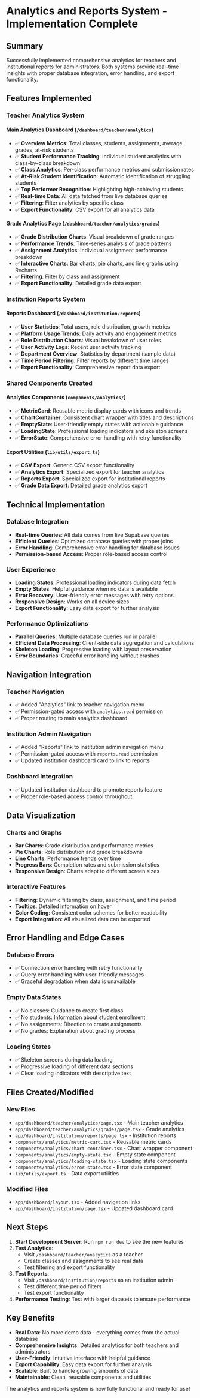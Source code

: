 # Analytics and Reports System - Implementation Complete

## Summary

Successfully implemented comprehensive analytics for teachers and institutional reports for administrators. Both systems provide real-time insights with proper database integration, error handling, and export functionality.

## Features Implemented

### Teacher Analytics System

#### Main Analytics Dashboard (`/dashboard/teacher/analytics`)
- ✅ **Overview Metrics**: Total classes, students, assignments, average grades, at-risk students
- ✅ **Student Performance Tracking**: Individual student analytics with class-by-class breakdown
- ✅ **Class Analytics**: Per-class performance metrics and submission rates
- ✅ **At-Risk Student Identification**: Automatic identification of struggling students
- ✅ **Top Performer Recognition**: Highlighting high-achieving students
- ✅ **Real-time Data**: All data fetched from live database queries
- ✅ **Filtering**: Filter analytics by specific class
- ✅ **Export Functionality**: CSV export for all analytics data

#### Grade Analytics Page (`/dashboard/teacher/analytics/grades`)
- ✅ **Grade Distribution Charts**: Visual breakdown of grade ranges
- ✅ **Performance Trends**: Time-series analysis of grade patterns
- ✅ **Assignment Analytics**: Individual assignment performance breakdown
- ✅ **Interactive Charts**: Bar charts, pie charts, and line graphs using Recharts
- ✅ **Filtering**: Filter by class and assignment
- ✅ **Export Functionality**: Detailed grade data export

### Institution Reports System

#### Reports Dashboard (`/dashboard/institution/reports`)
- ✅ **User Statistics**: Total users, role distribution, growth metrics
- ✅ **Platform Usage Trends**: Daily activity and engagement metrics
- ✅ **Role Distribution Charts**: Visual breakdown of user roles
- ✅ **User Activity Logs**: Recent user activity tracking
- ✅ **Department Overview**: Statistics by department (sample data)
- ✅ **Time Period Filtering**: Filter reports by different time ranges
- ✅ **Export Functionality**: Comprehensive report data export

### Shared Components Created

#### Analytics Components (`components/analytics/`)
- ✅ **MetricCard**: Reusable metric display cards with icons and trends
- ✅ **ChartContainer**: Consistent chart wrapper with titles and descriptions
- ✅ **EmptyState**: User-friendly empty states with actionable guidance
- ✅ **LoadingState**: Professional loading indicators and skeleton screens
- ✅ **ErrorState**: Comprehensive error handling with retry functionality

#### Export Utilities (`lib/utils/export.ts`)
- ✅ **CSV Export**: Generic CSV export functionality
- ✅ **Analytics Export**: Specialized export for teacher analytics
- ✅ **Reports Export**: Specialized export for institutional reports
- ✅ **Grade Data Export**: Detailed grade analytics export

## Technical Implementation

### Database Integration
- **Real-time Queries**: All data comes from live Supabase queries
- **Efficient Queries**: Optimized database queries with proper joins
- **Error Handling**: Comprehensive error handling for database issues
- **Permission-based Access**: Proper role-based access control

### User Experience
- **Loading States**: Professional loading indicators during data fetch
- **Empty States**: Helpful guidance when no data is available
- **Error Recovery**: User-friendly error messages with retry options
- **Responsive Design**: Works on all device sizes
- **Export Functionality**: Easy data export for further analysis

### Performance Optimizations
- **Parallel Queries**: Multiple database queries run in parallel
- **Efficient Data Processing**: Client-side data aggregation and calculations
- **Skeleton Loading**: Progressive loading with layout preservation
- **Error Boundaries**: Graceful error handling without crashes

## Navigation Integration

### Teacher Navigation
- ✅ Added "Analytics" link to teacher navigation menu
- ✅ Permission-gated access with `analytics.read` permission
- ✅ Proper routing to main analytics dashboard

### Institution Admin Navigation
- ✅ Added "Reports" link to institution admin navigation menu
- ✅ Permission-gated access with `reports.read` permission
- ✅ Updated institution dashboard card to link to reports

### Dashboard Integration
- ✅ Updated institution dashboard to promote reports feature
- ✅ Proper role-based access control throughout

## Data Visualization

### Charts and Graphs
- **Bar Charts**: Grade distribution and performance metrics
- **Pie Charts**: Role distribution and grade breakdowns
- **Line Charts**: Performance trends over time
- **Progress Bars**: Completion rates and submission statistics
- **Responsive Design**: Charts adapt to different screen sizes

### Interactive Features
- **Filtering**: Dynamic filtering by class, assignment, and time period
- **Tooltips**: Detailed information on hover
- **Color Coding**: Consistent color schemes for better readability
- **Export Integration**: All visualized data can be exported

## Error Handling and Edge Cases

### Database Errors
- ✅ Connection error handling with retry functionality
- ✅ Query error handling with user-friendly messages
- ✅ Graceful degradation when data is unavailable

### Empty Data States
- ✅ No classes: Guidance to create first class
- ✅ No students: Information about student enrollment
- ✅ No assignments: Direction to create assignments
- ✅ No grades: Explanation about grading process

### Loading States
- ✅ Skeleton screens during data loading
- ✅ Progressive loading of different data sections
- ✅ Clear loading indicators with descriptive text

## Files Created/Modified

### New Files
- `app/dashboard/teacher/analytics/page.tsx` - Main teacher analytics
- `app/dashboard/teacher/analytics/grades/page.tsx` - Grade analytics
- `app/dashboard/institution/reports/page.tsx` - Institution reports
- `components/analytics/metric-card.tsx` - Reusable metric cards
- `components/analytics/chart-container.tsx` - Chart wrapper component
- `components/analytics/empty-state.tsx` - Empty state component
- `components/analytics/loading-state.tsx` - Loading state components
- `components/analytics/error-state.tsx` - Error state component
- `lib/utils/export.ts` - Data export utilities

### Modified Files
- `app/dashboard/layout.tsx` - Added navigation links
- `app/dashboard/institution/page.tsx` - Updated dashboard card

## Next Steps

1. **Start Development Server**: Run `npm run dev` to see the new features
2. **Test Analytics**: 
   - Visit `/dashboard/teacher/analytics` as a teacher
   - Create classes and assignments to see real data
   - Test filtering and export functionality
3. **Test Reports**:
   - Visit `/dashboard/institution/reports` as an institution admin
   - Test different time period filters
   - Test export functionality
4. **Performance Testing**: Test with larger datasets to ensure performance

## Key Benefits

- **Real Data**: No more demo data - everything comes from the actual database
- **Comprehensive Insights**: Detailed analytics for both teachers and administrators
- **User-Friendly**: Intuitive interface with helpful guidance
- **Export Capability**: Easy data export for further analysis
- **Scalable**: Built to handle growing amounts of data
- **Maintainable**: Clean, reusable components and utilities

The analytics and reports system is now fully functional and ready for use!